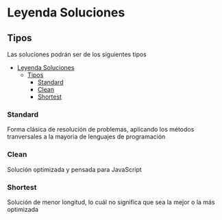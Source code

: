 # Leyenda Soluciones

## Tipos

Las soluciones podrán ser de los siguientes tipos

- [Leyenda Soluciones](#leyenda-soluciones)
  - [Tipos](#tipos)
    - [Standard](#standard)
    - [Clean](#clean)
    - [Shortest](#shortest)

### Standard

Forma clásica de resolución de problemas, aplicando los métodos tranversales a la mayoria de lenguajes de programación

### Clean

Solución optimizada y pensada para JavaScript

### Shortest

Solución de menor longitud, lo cuál no significa que sea la mejor o la más optimizada
